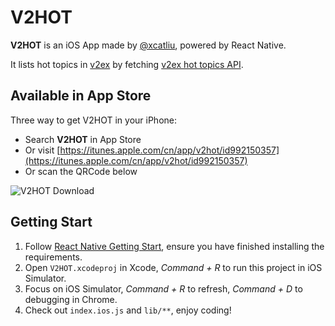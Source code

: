 V2HOT
===

**V2HOT** is an iOS App made by [@xcatliu](https://github.com/xcatliu), powered by React Native.

It lists hot topics in [v2ex](https://v2ex.com/) by fetching [v2ex hot topics API](https://www.v2ex.com/api/topics/hot.json).

## Available in App Store

Three way to get V2HOT in your iPhone:

- Search **V2HOT** in App Store
- Or visit [https://itunes.apple.com/cn/app/v2hot/id992150357](https://itunes.apple.com/cn/app/v2hot/id992150357)
- Or scan the QRCode below

![V2HOT Download](https://i.v2ex.co/feN495xC.png)

## Getting Start

1. Follow [React Native Getting Start](https://facebook.github.io/react-native/docs/getting-started.html), ensure you have finished installing the requirements.
2. Open `V2HOT.xcodeproj` in Xcode, *Command + R* to run this project in iOS Simulator.
3. Focus on iOS Simulator, *Command + R* to refresh, *Command + D* to debugging in Chrome.
4. Check out `index.ios.js` and `lib/**`, enjoy coding!
